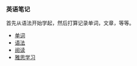 ### 英语笔记

首先从语法开始学起，然后打算记录单词，文章，等等。

- [单词](./单词/README.md)
- [语法](./语法/README.md)
- [阅读](./阅读/README.md)
- [雅思学习](./雅思学习/README.md)

